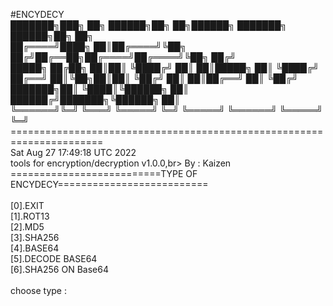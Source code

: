 #ENCYDECY
<br>
 ███████╗███╗   ██╗ ██████╗██╗   ██╗██████╗ ███████╗ ██████╗██╗   ██╗<br>
 ██╔════╝████╗  ██║██╔════╝╚██╗ ██╔╝██╔══██╗██╔════╝██╔════╝╚██╗ ██╔╝<br>
 █████╗  ██╔██╗ ██║██║      ╚████╔╝ ██║  ██║█████╗  ██║      ╚████╔╝  <br>
 ██╔══╝  ██║╚██╗██║██║       ╚██╔╝  ██║  ██║██╔══╝  ██║       ╚██╔╝   <br>
 ███████╗██║ ╚████║╚██████╗   ██║   ██████╔╝███████╗╚██████╗   ██║    <br>
 ╚══════╝╚═╝  ╚═══╝ ╚═════╝   ╚═╝   ╚═════╝ ╚══════╝ ╚═════╝   ╚═╝   <br>
======================================================================<br>
                Sat Aug 27 17:49:18 UTC 2022<br>
                tools for encryption/decryption v1.0.0,br>
                By : Kaizen<br>
==========================TYPE OF ENCYDECY==========================<br>
<br>
[0].EXIT<br>
[1].ROT13<br>
[2].MD5<br>
[3].SHA256<br>
[4].BASE64<br>
[5].DECODE BASE64<br>
[6].SHA256 ON Base64<br>
<br>
choose type : 


